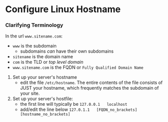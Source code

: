 <!-- permalink: 9909f0cf846591d7e4df2348f1350ce8 DO NOT DELETE OR EDIT THIS LINE -->
# Configure Linux Hostname

### Clarifying Terminology

In the url `www.sitename.com`:
* `www` is the subdomain
	* subdomains *can* have their own subdomains
* `sitename` is the domain name
* `com` is the TLD or *top level domain*
* `www.sitename.com` is the FQDN or `Fully Qualified Domain Name`

1. Set up your server's hostname
	* edit the file `/etc/hostname`. The entire contents of the file consists of JUST your hostname, which frequently matches the subdomain of your site.
1. Set up your server's hostfile:
	* the first line will typically be `127.0.0.1   localhost`
	* add/edit the line below `127.0.1.1   [FQDN_no_brackets] [hostname_no_brackets]`